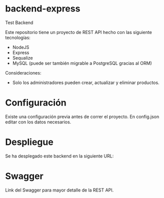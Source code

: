 # backend-express
Test Backend  

Este repositorio tiene un proyecto de REST API hecho con las siguiente tecnologías: 

- NodeJS 
- Express
- Sequalize 
- MySQL (puede ser también migrable a PostgreSQL gracias al ORM)

Consideraciones: 

- Solo los administradores pueden crear, actualizar y eliminar productos. 


# Configuración 

Existe una configuración previa antes de correr el proyecto. En config.json editar con los datos necesarios. 


# Despliegue 

Se ha desplegado este backend en la siguiente URL: 



# Swagger 


Link del Swagger para mayor detalle de la REST API. 
